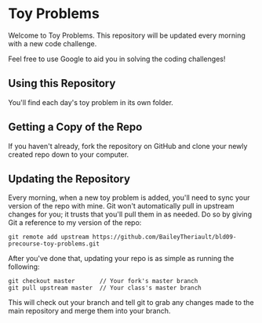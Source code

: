 # Toy Problems

Welcome to Toy Problems. This repository will be updated every morning with a new
code challenge.

Feel free to use Google to aid you in solving the coding challenges!

## Using this Repository

You'll find each day's toy problem in its own folder.

## Getting a Copy of the Repo

If you haven't already, fork the repository on GitHub and clone your newly created
repo down to your computer.

## Updating the Repository

Every morning, when a new toy problem is added, you'll need to sync your version of
the repo with mine. Git won't automatically pull in upstream changes for
you; it trusts that you'll pull them in as needed. Do so by giving Git a reference
to my version of the repo:

    git remote add upstream https://github.com/BaileyTheriault/bld09-precourse-toy-problems.git

After you've done that, updating your repo is as simple as running the following:

    git checkout master       // Your fork's master branch
    git pull upstream master  // Your class's master branch

This will check out your branch and tell git to grab any changes made to the main
repository and merge them into your branch.